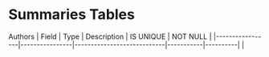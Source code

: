 # Summaries Tables
Authors
| Field           | Type           | Description                | IS UNIQUE | NOT NULL |
|-----------------|----------------|----------------------------|-----------|----------|
|